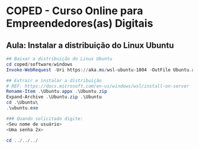 # COPED - Curso Online para Empreendedores(as) Digitais

## Aula: Instalar a distribuição do Linux Ubuntu

```powershell
## Baixar a distribuição do Linux Ubuntu
cd coped/software/windows
Invoke-WebRequest -Uri https://aka.ms/wsl-ubuntu-1804 -OutFile Ubuntu.appx -UseBasicParsing

## Extrair e instalar a distribuição
# REF: https://docs.microsoft.com/en-us/windows/wsl/install-on-server
Rename-Item .\Ubuntu.appx .\Ubuntu.zip
Expand-Archive .\Ubuntu.zip .\Ubuntu
cd .\Ubuntu\
.\ubuntu.exe

### Quando solicitado digite:
<Seu nome de usuário>
<Uma senha 2x>

cd ../../../
```
